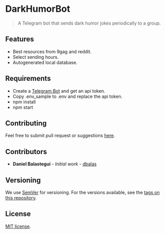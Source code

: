 # DarkHumorBot

> A Telegram bot that sends dark humor jokes periodically to a group.

## Features
* Best resources from 9gag and reddit.
* Select sending hours.
* Autogenerated local database.

## Requirements
* Create a [Telegram Bot](https://telegram.me/botfather) and get an api token.
* Copy .env_sample to .env and replace the api token.
* npm install
* npm start

## Contributing
Feel free to submit pull request or suggestions [here](https://github.com/dbalas/dark-humor-bot/issues/new).

## Contributors

* **Daniel Balastegui** - *Initial work* - [dbalas](https://github.com/dbalas)

## Versioning

We use [SemVer](http://semver.org/) for versioning. For the versions available, see the [tags on this repository](https://github.com/dbalas/dark-humor-bot/tags).

## License

[MIT license](LICENSE.md).